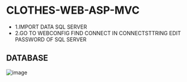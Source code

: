 # CLOTHES-WEB-ASP-MVC
*  1.IMPORT DATA SQL SERVER
*  2.GO TO WEBCONFIG FIND CONNECT IN CONNECTSTTRING EDIT PASSWORD OF SQL SERVER 
## DATABASE 
![image](https://user-images.githubusercontent.com/87811387/174738532-b928eb5c-8f10-4d3f-b9ee-4e1170c70555.png)
